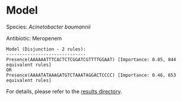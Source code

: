
# Model

Species: *Acinetobacter baumannii*

Antibiotic: Meropenem

```
Model (Disjunction - 2 rules):
------------------------------
Presence(AAAAAATTTCACTCTCGGATCGTTTTGGAAT) [Importance: 0.85, 844 equivalent rules]
OR
Presence(AAAATATAAAGATGTCTAAATAGGACTCCCC) [Importance: 0.46, 653 equivalent rules]

```

For details, please refer to the [results directory](../../../../../results/scm_b/acinetobacter%20baumannii/meropenem/repeat_6/).

